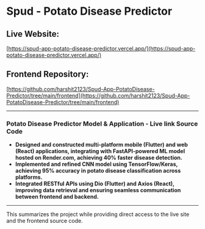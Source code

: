 # Spud - Potato Disease Predictor

## Live Website:
[https://spud-app-potato-disease-predictor.vercel.app/](https://spud-app-potato-disease-predictor.vercel.app/)

## Frontend Repository:
[https://github.com/harshit2123/Spud-App-PotatoDisease-Predictor/tree/main/frontend](https://github.com/harshit2123/Spud-App-PotatoDisease-Predictor/tree/main/frontend)

---

### Potato Disease Predictor Model & Application - Live link Source Code

- **Designed and constructed multi-platform mobile (Flutter) and web (React) applications, integrating with FastAPI-powered ML model hosted on Render.com, achieving 40% faster disease detection.**
- **Implemented and refined CNN model using TensorFlow/Keras, achieving 95% accuracy in potato disease classification across platforms.**
- **Integrated RESTful APIs using Dio (Flutter) and Axios (React), improving data retrieval and ensuring seamless communication between frontend and backend.**

---

This summarizes the project while providing direct access to the live site and the frontend source code.

